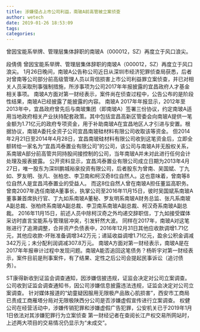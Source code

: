 ```yaml
---
title: 涉嫌侵占上市公司利益，南玻A前高管被立案侦查
author: wetech
date: 2019-01-26 18:53:09
tags: 
categories: 
---
```

曾因宝能系举牌、管理层集体辞职的南玻A（000012，SZ）再度立于风口浪尖。
<!-- more -->
段倩倩
曾因宝能系举牌、管理层集体辞职的南玻A（000012，SZ）再度立于风口浪尖。
1月26日晚间，南玻A公告称公司近日从深圳市经济犯罪侦查局获悉，后者对曾南等公司部分前高级管理人员以背信损害上市公司利益罪立案侦查，并已对相关人员采取刑事强制措施，所涉事项为公司2017年年报披露的宜昌政府人才基金相关事项。
南玻A方面对第一财经表示，案件尚在侦查过程中，公告公布的是阶段性结果，南玻A已经披露了能披露的内容。
南玻A 2017年年报显示，2012年至2013年中，宜昌政府曾先后与南玻集团（即南玻A）签署三份协议，约定南玻A适用当地政府相关产业扶持配套政策。其中包括宜昌高新区管委会向南玻A提供一笔金额为1.71亿元的政府专项资金，用于补助南玻A在宜昌地区人才引进与安置。根据协议，南玻A委托全资子公司宜昌南玻硅材料有限公司收取该等资金。
但2014年2月21日至2014年4月28日，宜昌南玻硅材料有限公司收到这笔资金后，立即全额转给一家名为“宜昌鸿泰置业有限公司”的公司，该公司与南玻A并无股权关系，系南玻A部分前高管共同持股间接控制的公司，当年南玻A并未对此进行任何会计处理及报表披露。
公开资料显示，宜昌鸿泰置业有限公司成立日期为2013年4月27日，唯一股东为深圳鹏城裕泉投资有限公司，后者股东为曾南、吴国斌、丁九如、罗友明、张凡、张柏忠、李卫南和柯汉奇8位自然人。这也意味着，曾南等8位自然人是宜昌鸿泰置业的受益人。
而这8位自然人曾在南玻A担任董监高职务。曾南2007年选任南玻A董事长，执掌公司至2016年11月15日，彼时吴国斌系南玻A董事兼首席执行官、丁九如系南玻A董秘、罗友明系南玻A财务总监、张凡系南玻A副总裁、张柏终系南玻A副总裁、李卫南系南玻A副总裁、柯汉奇系南玻A副总裁。
2016年11月15日，前述人员中除柯汉奇之外均递交辞职信，丁九如接受媒体采访时直言宝能系与管理层冲突，引发轩然大波。
同样在2017年，南玻A对这笔账进行了追溯调整，合并资产负债表中，2016年12月31日其他应收款调增1.71亿元，其他应收款-坏账准备调增342万元；递延收益调增1.71亿元，盈余公积金调减342万元；未分配利润调减307.8万元。
南玻A方面对第一财经表示，南玻A是在2017年年报审计过程中发现问题。南玻A能否追回这笔债务？杨昕宇对第一财经表示，案件目前是刑事案件，有了结果、定性之后公司会提起民事诉讼（追讨债务）。
 
 
ST康得新收到证监会调查通知，因涉嫌信披违规，证监会决定对公司立案调查。
公司收到证监会调查通知书，因公司涉嫌信息披露违法违规，证监会决定对公司立案调查。
针对媒体报道的“幼童疑因服用无限极产品致心肌损害”，西安市工商局已责成工商雁塔分局对无限极陕西分公司是否涉嫌虚假宣传进行立案调查。
权健公司在经营活动中，涉嫌传销犯罪和涉嫌虚假广告犯罪，公安机关已于2019年1月1日依法对其涉嫌犯罪行为立案侦查
第一财经记者在查阅长江产权交易所网站时，上述两大项目的交易情况仍显示为“未成交”。

